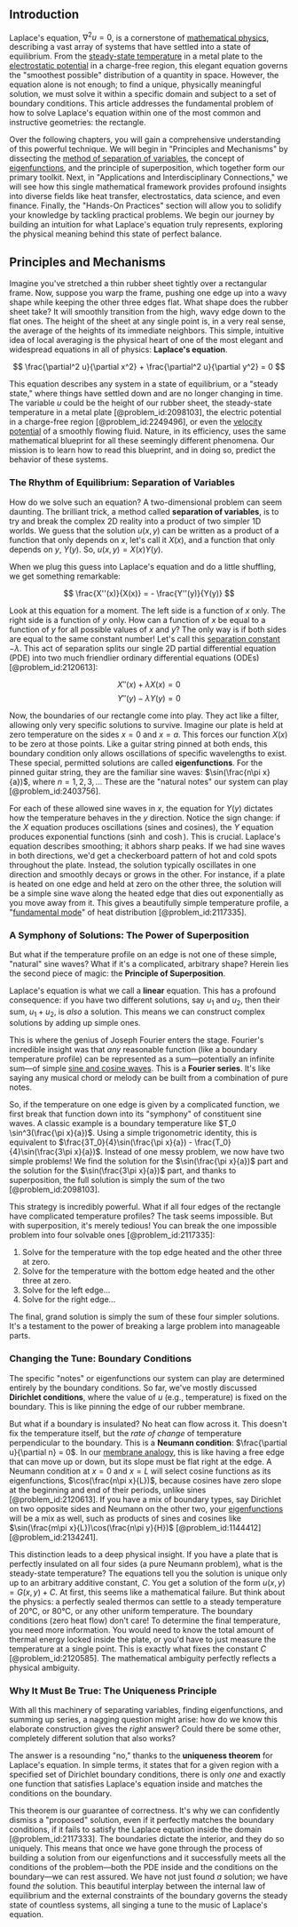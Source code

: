 ## Introduction
Laplace's equation, $\nabla^2 u = 0$, is a cornerstone of [mathematical physics](@article_id:264909), describing a vast array of systems that have settled into a state of equilibrium. From the [steady-state temperature](@article_id:136281) in a metal plate to the [electrostatic potential](@article_id:139819) in a charge-free region, this elegant equation governs the "smoothest possible" distribution of a quantity in space. However, the equation alone is not enough; to find a unique, physically meaningful solution, we must solve it within a specific domain and subject to a set of boundary conditions. This article addresses the fundamental problem of how to solve Laplace's equation within one of the most common and instructive geometries: the rectangle.

Over the following chapters, you will gain a comprehensive understanding of this powerful technique. We will begin in "Principles and Mechanisms" by dissecting the [method of separation of variables](@article_id:196826), the concept of [eigenfunctions](@article_id:154211), and the principle of superposition, which together form our primary toolkit. Next, in "Applications and Interdisciplinary Connections," we will see how this single mathematical framework provides profound insights into diverse fields like heat transfer, electrostatics, data science, and even finance. Finally, the "Hands-On Practices" section will allow you to solidify your knowledge by tackling practical problems. We begin our journey by building an intuition for what Laplace's equation truly represents, exploring the physical meaning behind this state of perfect balance.

## Principles and Mechanisms

Imagine you've stretched a thin rubber sheet tightly over a rectangular frame. Now, suppose you warp the frame, pushing one edge up into a wavy shape while keeping the other three edges flat. What shape does the rubber sheet take? It will smoothly transition from the high, wavy edge down to the flat ones. The height of the sheet at any single point is, in a very real sense, the average of the heights of its immediate neighbors. This simple, intuitive idea of local averaging is the physical heart of one of the most elegant and widespread equations in all of physics: **Laplace's equation**.

$$ \frac{\partial^2 u}{\partial x^2} + \frac{\partial^2 u}{\partial y^2} = 0 $$

This equation describes any system in a state of equilibrium, or a "steady state," where things have settled down and are no longer changing in time. The variable $u$ could be the height of our rubber sheet, the steady-state temperature in a metal plate [@problem_id:2098103], the electric potential in a charge-free region [@problem_id:2249496], or even the [velocity potential](@article_id:262498) of a smoothly flowing fluid. Nature, in its efficiency, uses the same mathematical blueprint for all these seemingly different phenomena. Our mission is to learn how to read this blueprint, and in doing so, predict the behavior of these systems.

### The Rhythm of Equilibrium: Separation of Variables

How do we solve such an equation? A two-dimensional problem can seem daunting. The brilliant trick, a method called **separation of variables**, is to try and break the complex 2D reality into a product of two simpler 1D worlds. We guess that the solution $u(x,y)$ can be written as a product of a function that only depends on $x$, let's call it $X(x)$, and a function that only depends on $y$, $Y(y)$. So, $u(x,y) = X(x)Y(y)$.

When we plug this guess into Laplace's equation and do a little shuffling, we get something remarkable:

$$ \frac{X''(x)}{X(x)} = - \frac{Y''(y)}{Y(y)} $$

Look at this equation for a moment. The left side is a function of $x$ only. The right side is a function of $y$ only. How can a function of $x$ be equal to a function of $y$ for all possible values of $x$ and $y$? The only way is if both sides are equal to the same constant number! Let's call this [separation constant](@article_id:174776) $-\lambda$. This act of separation splits our single 2D partial differential equation (PDE) into two much friendlier ordinary differential equations (ODEs) [@problem_id:2120613]:

$$ X''(x) + \lambda X(x) = 0 $$
$$ Y''(y) - \lambda Y(y) = 0 $$

Now, the boundaries of our rectangle come into play. They act like a filter, allowing only very specific solutions to survive. Imagine our plate is held at zero temperature on the sides $x=0$ and $x=a$. This forces our function $X(x)$ to be zero at those points. Like a guitar string pinned at both ends, this boundary condition only allows oscillations of specific wavelengths to exist. These special, permitted solutions are called **eigenfunctions**. For the pinned guitar string, they are the familiar sine waves: $\sin(\frac{n\pi x}{a})$, where $n=1, 2, 3, \ldots$ These are the "natural notes" our system can play [@problem_id:2403756].

For each of these allowed sine waves in $x$, the equation for $Y(y)$ dictates how the temperature behaves in the $y$ direction. Notice the sign change: if the $X$ equation produces oscillations (sines and cosines), the $Y$ equation produces exponential functions ($\sinh$ and $\cosh$). This is crucial. Laplace's equation describes smoothing; it abhors sharp peaks. If we had sine waves in both directions, we'd get a checkerboard pattern of hot and cold spots throughout the plate. Instead, the solution typically oscillates in one direction and smoothly decays or grows in the other. For instance, if a plate is heated on one edge and held at zero on the other three, the solution will be a simple sine wave along the heated edge that dies out exponentially as you move away from it. This gives a beautifully simple temperature profile, a "[fundamental mode](@article_id:164707)" of heat distribution [@problem_id:2117335].

### A Symphony of Solutions: The Power of Superposition

But what if the temperature profile on an edge is not one of these simple, "natural" sine waves? What if it's a complicated, arbitrary shape? Herein lies the second piece of magic: the **Principle of Superposition**.

Laplace's equation is what we call a **linear** equation. This has a profound consequence: if you have two different solutions, say $u_1$ and $u_2$, then their sum, $u_1 + u_2$, is *also* a solution. This means we can construct complex solutions by adding up simple ones.

This is where the genius of Joseph Fourier enters the stage. Fourier's incredible insight was that *any* reasonable function (like a boundary temperature profile) can be represented as a sum—potentially an infinite sum—of simple [sine and cosine waves](@article_id:180787). This is a **Fourier series**. It's like saying any musical chord or melody can be built from a combination of pure notes.

So, if the temperature on one edge is given by a complicated function, we first break that function down into its "symphony" of constituent sine waves. A classic example is a boundary temperature like $T_0 \sin^3(\frac{\pi x}{a})$. Using a simple trigonometric identity, this is equivalent to $\frac{3T_0}{4}\sin(\frac{\pi x}{a}) - \frac{T_0}{4}\sin(\frac{3\pi x}{a})$. Instead of one messy problem, we now have two simple problems! We find the solution for the $\sin(\frac{\pi x}{a})$ part and the solution for the $\sin(\frac{3\pi x}{a})$ part, and thanks to superposition, the full solution is simply the sum of the two [@problem_id:2098103].

This strategy is incredibly powerful. What if all four edges of the rectangle have complicated temperature profiles? The task seems impossible. But with superposition, it's merely tedious! You can break the one impossible problem into four solvable ones [@problem_id:2117335]:
1.  Solve for the temperature with the top edge heated and the other three at zero.
2.  Solve for the temperature with the bottom edge heated and the other three at zero.
3.  Solve for the left edge...
4.  Solve for the right edge...

The final, grand solution is simply the sum of these four simpler solutions. It's a testament to the power of breaking a large problem into manageable parts.

### Changing the Tune: Boundary Conditions

The specific "notes" or eigenfunctions our system can play are determined entirely by the boundary conditions. So far, we've mostly discussed **Dirichlet conditions**, where the value of $u$ (e.g., temperature) is fixed on the boundary. This is like pinning the edge of our rubber membrane.

But what if a boundary is insulated? No heat can flow across it. This doesn't fix the temperature itself, but the *rate of change* of temperature perpendicular to the boundary. This is a **Neumann condition**: $\frac{\partial u}{\partial n} = 0$. In our [membrane analogy](@article_id:203254), this is like having a free edge that can move up or down, but its slope must be flat right at the edge. A Neumann condition at $x=0$ and $x=L$ will select cosine functions as its eigenfunctions, $\cos(\frac{n\pi x}{L})$, because cosines have zero slope at the beginning and end of their periods, unlike sines [@problem_id:2120613]. If you have a mix of boundary types, say Dirichlet on two opposite sides and Neumann on the other two, your [eigenfunctions](@article_id:154211) will be a mix as well, such as products of sines and cosines like $\sin(\frac{m\pi x}{L})\cos(\frac{n\pi y}{H})$ [@problem_id:1144412] [@problem_id:2134241].

This distinction leads to a deep physical insight. If you have a plate that is perfectly insulated on all four sides (a pure Neumann problem), what is the steady-state temperature? The equations tell you the solution is unique only up to an arbitrary additive constant, $C$. You get a solution of the form $u(x,y) = G(x,y) + C$. At first, this seems like a mathematical failure. But think about the physics: a perfectly sealed thermos can settle to a steady temperature of 20°C, or 80°C, or any other uniform temperature. The boundary conditions (zero heat flow) don't care! To determine the final temperature, you need more information. You would need to know the total amount of thermal energy locked inside the plate, or you'd have to just measure the temperature at a single point. This is exactly what fixes the constant $C$ [@problem_id:2120585]. The mathematical ambiguity perfectly reflects a physical ambiguity.

### Why It Must Be True: The Uniqueness Principle

With all this machinery of separating variables, finding eigenfunctions, and summing up series, a nagging question might arise: how do we know this elaborate construction gives the *right* answer? Could there be some other, completely different solution that also works?

The answer is a resounding "no," thanks to the **uniqueness theorem** for Laplace's equation. In simple terms, it states that for a given region with a specified set of Dirichlet boundary conditions, there is only *one* and exactly one function that satisfies Laplace's equation inside and matches the conditions on the boundary.

This theorem is our guarantee of correctness. It's why we can confidently dismiss a "proposed" solution, even if it perfectly matches the boundary conditions, if it fails to satisfy the Laplace equation inside the domain [@problem_id:2117333]. The boundaries dictate the interior, and they do so uniquely. This means that once we have gone through the process of building a solution from our eigenfunctions and it successfully meets all the conditions of the problem—both the PDE inside and the conditions on the boundary—we can rest assured. We have not just found *a* solution; we have found *the* solution. This beautiful interplay between the internal law of equilibrium and the external constraints of the boundary governs the steady state of countless systems, all singing a tune to the music of Laplace's equation.